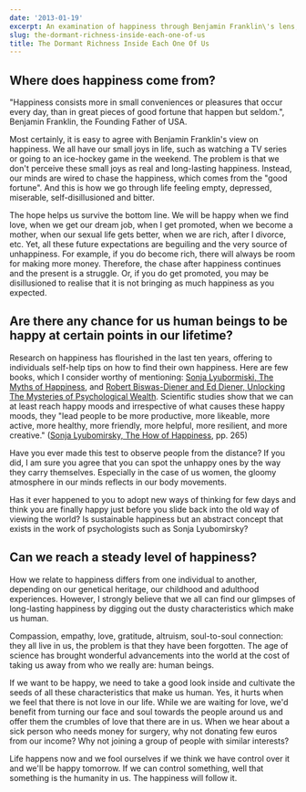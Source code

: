 ```yaml
---
date: '2013-01-19'
excerpt: An examination of happiness through Benjamin Franklin\'s lens, exploring how chasing future happiness keeps us miserable and why cultivating human qualities is the key to contentment.
slug: the-dormant-richness-inside-each-one-of-us
title: The Dormant Richness Inside Each One Of Us
---
```


## Where does happiness come from?

"Happiness consists more in small conveniences or pleasures that occur every day, than in great pieces of good fortune that happen but seldom.", Benjamin Franklin, the Founding Father of USA.

Most certainly, it is easy to agree with Benjamin Franklin's view on happiness. We all have our small joys in life, such as watching a TV series or going to an ice-hockey game in the weekend. The problem is that we don't perceive these small joys as real and long-lasting happiness. Instead, our minds are wired to chase the happiness, which comes from the "good fortune". And this is how we go through life feeling empty, depressed, miserable, self-disillusioned and bitter.

The hope helps us survive the bottom line. We will be happy when we find love, when we get our dream job, when I get promoted, when we become a mother, when our sexual life gets better, when we are rich, after I divorce, etc. Yet, all these future expectations are beguiling and the very source of unhappiness. For example, if you do become rich, there will always be room for making more money. Therefore, the chase after happiness continues and the present is a struggle. Or, if you do get promoted, you may be disillusioned to realise that it is not bringing as much happiness as you expected.

## Are there any chance for us human beings to be happy at certain points in our lifetime?

Research on happiness has flourished in the last ten years, offering to individuals self-help tips on how to find their own happiness. Here are few books, which I consider worthy of mentioning: [Sonja Lyubormiski, The Myths of Happiness](http://www.amazon.com/gp/product/1594204373/ref=as_li_qf_sp_asin_tl?ie=UTF8&tag=flyingthought-20&linkCode=as2&camp=1789&creative=9325&creativeASIN=1594204373), and [Robert Biswas-Diener and Ed Diener, Unlocking The Mysteries of Psychological Wealth](http://www.amazon.com/gp/product/1405146613/ref=as_li_tf_tl?ie=UTF8&tag=flyingthought-20&linkCode=as2&camp=1789&creative=9325&creativeASIN=1405146613). Scientific studies show that we can at least reach happy moods and irrespective of what causes these happy moods, they "lead people to be more productive, more likeable, more active, more healthy, more friendly, more helpful, more resilient, and more creative." ([Sonja Lyubomirsky, The How of Happiness](http://www.amazon.com/gp/product/0143114956/ref=as_li_tf_tl?ie=UTF8&tag=flyingthought-20&linkCode=as2&camp=1789&creative=9325&creativeASIN=0143114956), pp. 265)

Have you ever made this test to observe people from the distance? If you did, I am sure you agree that you can spot the unhappy ones by the way they carry themselves. Especially in the case of us women, the gloomy atmosphere in our minds reflects in our body movements.

Has it ever happened to you to adopt new ways of thinking for few days and think you are finally happy just before you slide back into the old way of viewing the world? Is sustainable happiness but an abstract concept that exists in the work of psychologists such as Sonja Lyubomirsky?

## Can we reach a steady level of happiness?

How we relate to happiness differs from one individual to another, depending on our genetical heritage, our childhood and adulthood experiences. However, I strongly believe that we all can find our glimpses of long-lasting happiness by digging out the dusty characteristics which make us human.

Compassion, empathy, love, gratitude, altruism, soul-to-soul connection: they all live in us, the problem is that they have been forgotten. The age of science has brought wonderful advancements into the world at the cost of taking us away from who we really are: human beings.

If we want to be happy, we need to take a good look inside and cultivate the seeds of all these characteristics that make us human. Yes, it hurts when we feel that there is not love in our life. While we are waiting for love, we'd benefit from turning our face and soul towards the people around us and offer them the crumbles of love that there are in us. When we hear about a sick person who needs money for surgery, why not donating few euros from our income? Why not joining a group of people with similar interests?

Life happens now and we fool ourselves if we think we have control over it and we'll be happy tomorrow. If we can control something, well that something is the humanity in us. The happiness will follow it.